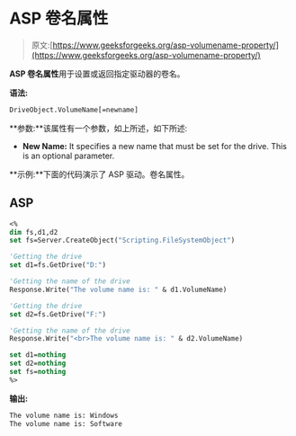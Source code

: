 # ASP 卷名属性

> 原文:[https://www.geeksforgeeks.org/asp-volumename-property/](https://www.geeksforgeeks.org/asp-volumename-property/)

**ASP 卷名属性**用于设置或返回指定驱动器的卷名。

**语法:**

```vb
DriveObject.VolumeName[=newname]
```

**参数:**该属性有一个参数，如上所述，如下所述:

*   **New Name:** It specifies a new name that must be set for the drive. This is an optional parameter.

**示例:**下面的代码演示了 ASP 驱动。卷名属性。

## ASP

```vb
<%
dim fs,d1,d2
set fs=Server.CreateObject("Scripting.FileSystemObject")

'Getting the drive
set d1=fs.GetDrive("D:")

'Getting the name of the drive
Response.Write("The volume name is: " & d1.VolumeName)

'Getting the drive
set d2=fs.GetDrive("F:")

'Getting the name of the drive
Response.Write("<br>The volume name is: " & d2.VolumeName)

set d1=nothing
set d2=nothing
set fs=nothing
%>
```

**输出:**

```vb
The volume name is: Windows
The volume name is: Software
```